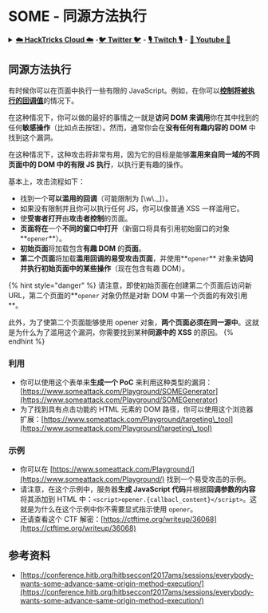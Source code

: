 # SOME - 同源方法执行

<details>

<summary><a href="https://cloud.hacktricks.xyz/pentesting-cloud/pentesting-cloud-methodology"><strong>☁️ HackTricks Cloud ☁️</strong></a> -<a href="https://twitter.com/hacktricks_live"><strong>🐦 Twitter 🐦</strong></a> - <a href="https://www.twitch.tv/hacktricks_live/schedule"><strong>🎙️ Twitch 🎙️</strong></a> - <a href="https://www.youtube.com/@hacktricks_LIVE"><strong>🎥 Youtube 🎥</strong></a></summary>

* 你在**网络安全公司**工作吗？想要看到你的**公司在 HackTricks 中被宣传**吗？或者想要访问**PEASS 的最新版本或下载 HackTricks 的 PDF**吗？查看[**订阅计划**](https://github.com/sponsors/carlospolop)！
* 探索[**PEASS 家族**](https://opensea.io/collection/the-peass-family)，我们独家的[**NFTs**](https://opensea.io/collection/the-peass-family)收藏品
* 获取[**官方 PEASS & HackTricks 商品**](https://peass.creator-spring.com)
* **加入** [**💬**](https://emojipedia.org/speech-balloon/) [**Discord 群组**](https://discord.gg/hRep4RUj7f) 或 [**电报群组**](https://t.me/peass) 或 **关注** 我的 **Twitter** 🐦[**@carlospolopm**](https://twitter.com/hacktricks_live)**。**
* 通过向 **hacktricks 仓库**](https://github.com/carlospolop/hacktricks) **和** [**hacktricks-cloud 仓库**](https://github.com/carlospolop/hacktricks-cloud) **提交 PR** 来分享你的黑客技巧。

</details>

## 同源方法执行

有时候你可以在页面中执行一些有限的 JavaScript。例如，在你可以[**控制将被执行的回调值**](./#javascript-function)的情况下。

在这种情况下，你可以做的最好的事情之一就是**访问 DOM 来调用**你在其中找到的任何**敏感操作**（比如点击按钮）。然而，通常你会在**没有任何有趣内容的 DOM** 中找到这个漏洞。

在这种情况下，这种攻击将非常有用，因为它的目标是能够**滥用来自同一域的不同页面中的 DOM 中的有限 JS 执行**，以执行更有趣的操作。

基本上，攻击流程如下：

* 找到一个**可以滥用的回调**（可能限制为 \[\w\\.\_]）。
* 如果没有限制并且你可以执行任何 JS，你可以像普通 XSS 一样滥用它。
* 使**受害者打开**由**攻击者控制**的页面。
* **页面将在**一个**不同的窗口中打开**（新窗口将具有引用初始窗口的对象**`opener`**）。
* **初始页面**将加载包含**有趣 DOM** 的**页面**。
* **第二个页面**将加载**滥用回调的易受攻击页面**，并使用**`opener`** 对象来**访问并执行初始页面中的某些操作**（现在包含有趣 DOM）。

{% hint style="danger" %}
请注意，即使初始页面在创建第二个页面后访问新 URL，第二个页面的**`opener` 对象仍然是对新 DOM 中第一个页面的有效引用**。

此外，为了使第二个页面能够使用 opener 对象，**两个页面必须在同一源中**。这就是为什么为了滥用这个漏洞，你需要找到某种**同源中的 XSS** 的原因。
{% endhint %}

### 利用

* 你可以使用这个表单来**生成一个 PoC** 来利用这种类型的漏洞：[https://www.someattack.com/Playground/SOMEGenerator](https://www.someattack.com/Playground/SOMEGenerator)
* 为了找到具有点击功能的 HTML 元素的 DOM 路径，你可以使用这个浏览器扩展：[https://www.someattack.com/Playground/targeting\_tool](https://www.someattack.com/Playground/targeting\_tool)

### 示例

* 你可以在 [https://www.someattack.com/Playground/](https://www.someattack.com/Playground/) 找到一个易受攻击的示例。
* 请注意，在这个示例中，服务器**生成 JavaScript 代码**并根据**回调参数的内容**将其添加到 HTML 中：`<script>opener.{callbacl_content}</script>`。这就是为什么在这个示例中你不需要显式指示使用 `opener`。
* 还请查看这个 CTF 解密：[https://ctftime.org/writeup/36068](https://ctftime.org/writeup/36068)

## 参考资料

* [https://conference.hitb.org/hitbsecconf2017ams/sessions/everybody-wants-some-advance-same-origin-method-execution/](https://conference.hitb.org/hitbsecconf2017ams/sessions/everybody-wants-some-advance-same-origin-method-execution/)
